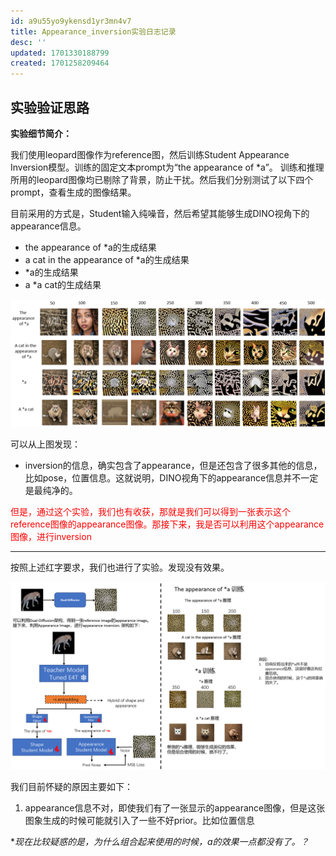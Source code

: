 ```yaml
---
id: a9u55yo9ykensd1yr3mn4v7
title: Appearance_inversion实验日志记录
desc: ''
updated: 1701330188799
created: 1701258209464
---
```


## **实验验证思路**

**实验细节简介：**


我们使用leopard图像作为reference图，然后训练Student Appearance Inversion模型。训练的固定文本prompt为“the appearance of *a”。 训练和推理所用的leopard图像均已剔除了背景，防止干扰。然后我们分别测试了以下四个prompt，查看生成的图像结果。

目前采用的方式是，Student输入纯噪音，然后希望其能够生成DINO视角下的appearance信息。

* the appearance of *a的生成结果
* a cat in the appearance of *a的生成结果
* *a的生成结果
* a *a cat的生成结果


![图 0](assets/images/53da9c37c62d7adacef345f2dfd662475ca1181314e29afbd60c5090876bf950.png)  

可以从上图发现：
* inversion的信息，确实包含了appearance，但是还包含了很多其他的信息，比如pose，位置信息。这就说明，DINO视角下的appearance信息并不一定是最纯净的。

<font color="red">但是，通过这个实验，我们也有收获，那就是我们可以得到一张表示这个reference图像的appearance图像。那接下来，我是否可以利用这个appearance图像，进行inversion</font>

---

按照上述红字要求，我们也进行了实验。发现没有效果。

![图 1](assets/images/bb114d5c981f4527c1c0a4a07cf30b0f76a992ed7d49e4eafd9e2083892b9b2a.png)  


我们目前怀疑的原因主要如下：
1. appearance信息不对，即使我们有了一张显示的appearance图像，但是这张图象生成的时候可能就引入了一些不好prior。比如位置信息
   
**现在比较疑惑的是，为什么组合起来使用的时候，*a的效果一点都没有了。？**